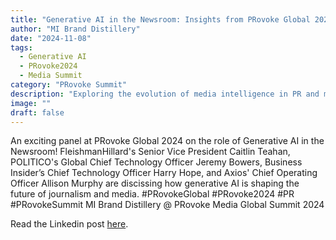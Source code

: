 ```yaml
---
title: "Generative AI in the Newsroom: Insights from PRovoke Global 2024 Panel"
author: "MI Brand Distillery"
date: "2024-11-08"
tags: 
  - Generative AI
  - PRovoke2024
  - Media Summit
category: "PRovoke Summit"
description: "Exploring the evolution of media intelligence in PR and marketing."
image: ""
draft: false
---
```

An exciting panel at PRovoke Global 2024 on the role of Generative AI in the Newsroom!
FleishmanHillard's Senior Vice President Caitlin Teahan, POLITICO's Global Chief Technology Officer Jeremy Bowers, Business Insider’s Chief Technology Officer Harry Hope, and Axios' Chief Operating Officer Allison Murphy are discissing how generative AI is shaping the future of journalism and media.
#PRovokeGlobal #PRovoke2024 #PR #PRovokeSummit 
MI Brand Distillery @ PRovoke Media Global Summit 2024

Read the Linkedin post <a href="https://www.linkedin.com/posts/mi-brand-distillery_provokeglobal-provoke2024-pr-activity-7257396516334518272-Jocc?utm_source=share&utm_medium=member_desktop">here</a>.
